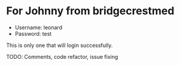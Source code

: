 # For Johnny from bridgecrestmed

* Username: leonard
* Password: test

This is only one that will login successfully.


TODO: Comments, code refactor, issue fixing
